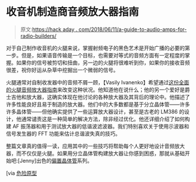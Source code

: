 # 收音机制造商音频放大器指南

> 原文:[https://hack aday . com/2018/06/11/a-guide-to-audio-amps-for-radio-builders/](https://hackaday.com/2018/06/11/a-guide-to-audio-amps-for-radio-builders/)

对于自己制作收音机的火腿来说，掌握射频电子的黑色艺术是开始广播的必要的第一步。但是，如果语音传输是一个目标，也需要对等式的音频方面有一定程度的掌握。如果你的信号被剪切和扭曲，另一边的火腿将很难听到你，如果你的接收音频很差，祝你好运从杂草中挖掘出一个微弱的信号。

火腿通常对自制收发器中的音频不屑一顾，【Vasily Ivanenko】希望通过[这份全面的火腿音频放大器指南](http://qrp-popcorn.blogspot.com/2018/05/transistor-radio-series-af-power-amp.html)来改变这种状况。他知道他在说什么；他的另一个爱好是爵士吉他和放大器，这确实体现在他讨论的各种放大器及其背后的理论中。他描述了许多性能良好且易于制造的放大器。他们中的大多数都是基于分立晶体管——许多许多晶体管——但他确实提供了一些运算放大器设计，甚至是古老的 LM386 的设计，他通常谴责这是一种简单的解决方法，除非经过优化。他还详细介绍了如何构建 AF 振荡器和用于测试放大器的低谐波滤波器。我们特别喜欢关于使用示波器和信号发生器的 FFT 功能来估计总谐波失真的技巧。

整篇文章真的值得一读，应用其中的一些技巧将帮助每个人更好地设计音频放大器，而不仅仅是火腿。如果用分立晶体管构建放大器让你感到困惑，那就从基础开始吧:[Jenny]出色的[偏置晶体管](https://hackaday.com/2018/05/04/biasing-that-transistor-part-1-the-common-emitter-amplifier/)系列。

[via [危险原型](http://dangerousprototypes.com/blog/2018/06/06/transistor-radio-reries-the-af-power-amp/)